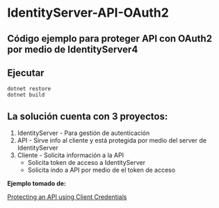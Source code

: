 # IdentityServer-API-OAuth2

## Código ejemplo para proteger API con OAuth2 por medio de IdentityServer4

## Ejecutar
  
```
dotnet restore
dotnet build
```
  
## La solución cuenta con 3 proyectos:

1. IdentityServer - Para gestión de autenticación
2. API - Sirve info al cliente y está protegida por medio del server de IdentityServer
3. Cliente - Solicita información a la API 
   - Solicita token de acceso a IdentityServer
   - Solicita indo a API por medio de el token de acceso
  
**Ejemplo tomado de:**

[Protecting an API using Client Credentials](https://identityserver4.readthedocs.io/en/latest/quickstarts/1_client_credentials.html)
